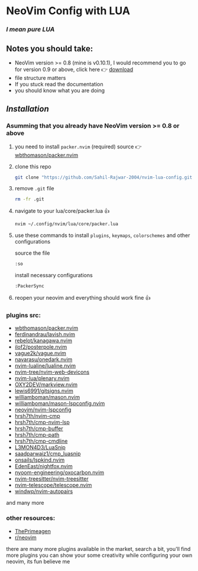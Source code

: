 # NeoVim Config with LUA

### ***I mean pure LUA***


## Notes you should take:
* NeoVim version >= 0.8 (mine is v0.10.1), I would recommend you to go for version 0.9 or above, click here 👉 [download](https://github.com/neovim/neovim/releases)
* file structure matters
* If you stuck read the documentation
* you should know what you are doing


## ***Installation***
### Asumming that you already have NeoVim version >= 0.8 or above
1. you need to install `packer.nvim` (required) source 👉 [wbthomason/packer.nvim](https://github.com/wbthomason/packer.nvim?tab=readme-ov-file#quickstart)
    
2. clone this repo

    ```bash
    git clone "https://github.com/Sahil-Rajwar-2004/nvim-lua-config.git" ~/.config/nvim
    ```

3. remove `.git` file

    ```bash
    rm -fr .git
    ```

4. navigate to your lua/core/packer.lua 👍
    ```bash
    nvim ~/.config/nvim/lua/core/packer.lua
    ```

5. use these commands to install `plugins`, `keymaps`, `colorschemes` and other configurations
     
     source the file
     ```bash
     :so
     ```

     install necessary configurations
     ```bash
     :PackerSync
     ```

6. reopen your neovim and everything should work fine  👍

### plugins src:
- [wbthomason/packer.nvim](https://github.com/wbthomason/packer.nvim)
- [ferdinandrau/lavish.nvim](https://github.com/ferdinandrau/lavish.nvim)
- [rebelot/kanagawa.nvim](https://github.com/rebelot/kanagawa.nvim)
- [ilof2/posterpole.nvim](https://github.com/ilof2/posterpole.nvim)
- [vague2k/vague.nvim](https://github.com/vague2k/vague.nvim)
- [navarasu/onedark.nvim](https://github.com/navarasu/onedark.nvim)
- [nvim-lualine/lualine.nvim](https://github.com/nvim-lualine/lualine.nvim)
- [nvim-tree/nvim-web-devicons](https://github.com/nvim-tree/nvim-web-devicons)
- [nvim-lua/plenary.nvim](https://github.com/nvim-lua/plenary.nvim)
- [OXY2DEV/markview.nvim](https://github.com/OXY2DEV/markview.nvim)
- [lewis6991/gitsigns.nvim](https://github.com/lewis6991/gitsigns.nvim)
- [williamboman/mason.nvim](https://github.com/williamboman/mason.nvim)
- [williamboman/mason-lspconfig.nvim](https://github.com/williamboman/mason-lspconfig.nvim)
- [neovim/nvim-lspconfig](https://github.com/neovim/nvim-lspconfig)
- [hrsh7th/nvim-cmp](https://github.com/hrsh7th/nvim-cmp)
- [hrsh7th/cmp-nvim-lsp](https://github.com/hrsh7th/cmp-nvim-lsp)
- [hrsh7th/cmp-buffer](https://github.com/hrsh7th/cmp-buffer)
- [hrsh7th/cmp-path](https://github.com/hrsh7th/cmp-path)
- [hrsh7th/cmp-cmdline](https://github.com/hrsh7th/cmp-cmdline)
- [L3MON4D3/LuaSnip](https://github.com/L3MON4D3/LuaSnip)
- [saadparwaiz1/cmp_luasnip](https://github.com/saadparwaiz1/cmp_luasnip)
- [onsails/lspkind.nvim](https://github.com/onsails/lspkind.nvim)
- [EdenEast/nightfox.nvim](https://github.com/EdenEast/nightfox.nvim)
- [nyoom-engineering/oxocarbon.nvim](https://github.com/nyoom-engineering/oxocarbon.nvim)
- [nvim-treesitter/nvim-treesitter](https://github.com/nvim-treesitter/nvim-treesitter)
- [nvim-telescope/telescope.nvim](https://github.com/nvim-telescope/telescope.nvim)
- [windwp/nvim-autopairs](https://github.com/windwp/nvim-autopairs)

and many more

### other resources:
* [ThePrimeagen](https://www.youtube.com/watch?v=w7i4amO_zaE)
* [r/neovim](https://www.reddit.com/r/neovim/)

there are many more plugins available in the market, search a bit, you'll find more plugins
you can show your some creativity while configuring your own neovim, its fun believe me

